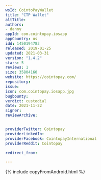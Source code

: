 ```yaml
---
wsId: CointoPayWallet
title: "CTP Wallet"
altTitle: 
authors:
- danny
appId: com.cointopay.iosapp
appCountry: us
idd: 1450194783
released: 2019-01-25
updated: 2021-03-31
version: "1.4.2"
stars: 5
reviews: 1
size: 35804160
website: https://cointopay.com/
repository: 
issue: 
icon: com.cointopay.iosapp.jpg
bugbounty: 
verdict: custodial
date: 2021-11-22
signer: 
reviewArchive:


providerTwitter: Cointopay
providerLinkedIn: 
providerFacebook: CointopayInternational
providerReddit: Cointopay

redirect_from:

---
```

{% include copyFromAndroid.html %}
